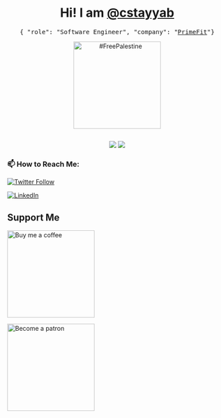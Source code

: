 <h1 align="center">Hi! I am <a target="_blank" href="https://cstayyab.com">@cstayyab</a></h1>
<p align="center"><samp>{ "role": "Software Engineer", "company": "<a target="_blank" href="https://primefit.ae/lifestyle-coaching-app/">PrimeFit</a>"}</samp></p>
<p align="center"><a href="https://www.icj-cij.org/sites/default/files/case-related/192/192-20240126-sum-01-00-en.pdf" target="_blank"><img width="200px" alt="#FreePalestine" src="https://img.shields.io/badge/%23FreePalestine-%23149954?label=%F0%9F%87%B5%F0%9F%87%B8&link=https%3A%2F%2Fwww.icj-cij.org%2Fsites%2Fdefault%2Ffiles%2Fcase-related%2F192%2F192-20240126-sum-01-00-en.pdf"></a>
</p>

<!--
**cstayyab/cstayyab** is a ✨ _special_ ✨ repository because its `README.md` (this file) appears on your GitHub profile.

Here are some ideas to get you started:

- 🔭 I’m currently working on ...
- 🌱 I’m currently learning ...
- 👯 I’m looking to collaborate on ...
- 🤔 I’m looking for help with ...
- 💬 Ask me about ...
- 📫 How to reach me: ...
- 😄 Pronouns: ...
- ⚡ Fun fact: ...
-->

<img src="https://ga-beacon.appspot.com/UA-144002431-2/cstayyab/readme.md?useReferer&pixel" width="0" height="0" />
<p align="center">
  <img src="https://github-readme-stats.vercel.app/api?username=cstayyab&show_icons=true&theme=transparent&count_private=true&include_all_commits=true&hide_title=true&hide_border=true" />
  <img src="https://github-readme-stats.vercel.app/api/top-langs/?username=cstayyab&theme=transparent&langs_count=3&hide_title=true&hide_border=true" />
</p>

### 📫 How to Reach Me:

[![Twitter Follow](https://img.shields.io/twitter/follow/cstayyab?style=social)](https://twitter.com/cstayyab)

[![LinkedIn](https://img.shields.io/badge/-LinkedIn-blue?style=for-the-badge&logo=linkedin&logoColor=white)](https://linkedin.com/in/cstayyab)


<!--
### Active Projects
[![unofficial WhatsApp Client for Linux (WALC)](https://github-readme-stats.vercel.app/api/pin/?username=WAClient&repo=WALC)](https://github.com/cstayyab/WALC)
[![load.CSS (Loading Animations using CSS3 ) ](https://github-readme-stats.vercel.app/api/pin/?username=cstayyab&repo=load.css)](https://github.com/cstayyab/load.css)
[![Node.JS Wrapper for CleanURI URL Shortner API](https://github-readme-stats.vercel.app/api/pin/?username=cstayyab&repo=node-cleanuri)](https://github.com/cstayyab/node-cleanuri)
-->


## Support Me

[<img alt="Buy me a coffee" src="https://user-images.githubusercontent.com/29598866/127929099-a5657e9c-dec8-431c-a850-a5f5e4dc3b58.png" width="200px">](https://buymeacoffee.com/cstayyab)

[<img alt="Become a patron" src="https://user-images.githubusercontent.com/29598866/117558212-bef04d80-b094-11eb-98b1-48e2d6cb7bfb.png"  width="200px" />](https://www.patreon.com/cstayyab)
